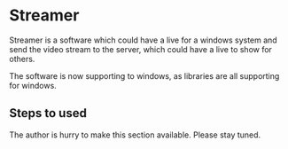 # Streamer
Streamer is a software which could have a live for a windows system and send the video stream to the server, which could have a live to show for others.

The software is now supporting to windows, as libraries are all supporting for windows.

## Steps to used
The author is hurry to make this section available. Please stay tuned.


